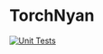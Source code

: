 # TorchNyan

[![Unit Tests](https://github.com/speedcell4/torchnyan/actions/workflows/unit-tests.yml/badge.svg)](https://github.com/speedcell4/torchnyan/actions/workflows/unit-tests.yml)